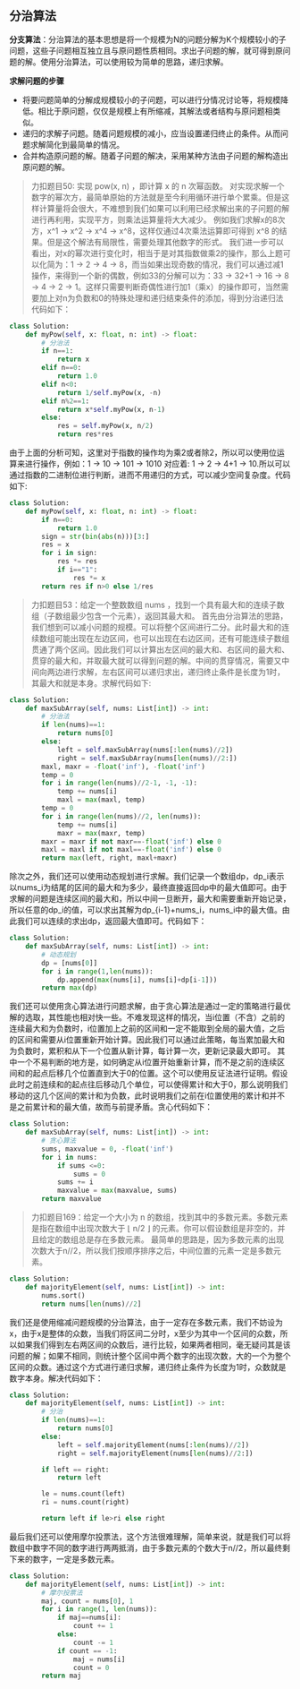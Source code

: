 ## 分治算法

**分支算法**：分治算法的基本思想是将一个规模为N的问题分解为K个规模较小的子问题，这些子问题相互独立且与原问题性质相同。求出子问题的解，就可得到原问题的解。使用分治算法，可以使用较为简单的思路，递归求解。

**求解问题的步骤**
- 将要问题简单的分解成规模较小的子问题，可以进行分情况讨论等，将规模降低。相比于原问题，仅仅是规模上有所缩减，其解法或者结构与原问题相类似。
- 递归的求解子问题。随着问题规模的减小，应当设置递归终止的条件。从而问题求解简化到最简单的情况。
- 合并构造原问题的解。随着子问题的解决，采用某种方法由子问题的解构造出原问题的解。

> 力扣题目50: 实现 pow(x, n) ，即计算 x 的 n 次幂函数。
对实现求解一个数字的幂次方，最简单原始的方法就是至今利用循环进行单个累乘。但是这样计算量将会很大，不难想到我们如果可以利用已经求解出来的子问题的解进行再利用，实现平方，则乘法运算量将大大减少。
例如我们求解x的8次方，x^1 -> x^2 -> x^4 -> x^8，这样仅通过4次乘法运算即可得到 x^8 的结果。但是这个解法有局限性，需要处理其他数字的形式。
我们进一步可以看出，对x的幂次进行变化时，相当于是对其指数做乘2的操作，那么上题可以化简为：1 -> 2 -> 4 -> 8，而当如果出现奇数的情况，我们可以通过减1操作，来得到一个新的偶数，例如33的分解可以为：33 -> 32+1 -> 16 -> 8 -> 4 -> 2 -> 1。这样只需要判断奇偶性进行加1（乘x）的操作即可，当然需要加上对n为负数和0的特殊处理和递归结束条件的添加，得到分治递归法代码如下：
```python
class Solution:
    def myPow(self, x: float, n: int) -> float:
        # 分治法
        if n==1:
            return x
        elif n==0:
            return 1.0
        elif n<0:
            return 1/self.myPow(x, -n)
        elif n%2==1:
            return x*self.myPow(x, n-1)
        else:
            res = self.myPow(x, n/2)
            return res*res
```
由于上面的分析可知，这里对于指数的操作均为乘2或者除2，所以可以使用位运算来进行操作，例如：1 -> 10 -> 101 -> 1010 对应着: 1 -> 2 -> 4+1 -> 10.所以可以通过指数的二进制位进行判断，进而不用递归的方式，可以减少空间复杂度。代码如下:
``` python
class Solution:
    def myPow(self, x: float, n: int) -> float:
        if n==0:
            return 1.0
        sign = str(bin(abs(n)))[3:]
        res = x
        for i in sign:
            res *= res
            if i=="1":
                res *= x
        return res if n>0 else 1/res
```

> 力扣题目53：给定一个整数数组 nums ，找到一个具有最大和的连续子数组（子数组最少包含一个元素），返回其最大和。
首先由分治算法的思路，我们想到可以减小问题的规模。可以将整个区间进行二分。此时最大和的连续数组可能出现在左边区间，也可以出现在右边区间，还有可能连续子数组贯通了两个区间。因此我们可以计算出左区间的最大和、右区间的最大和、贯穿的最大和，并取最大就可以得到问题的解。中间的贯穿情况，需要又中间向两边进行求解，左右区间可以递归求出，递归终止条件是长度为1时，其最大和就是本身。求解代码如下:
```python
class Solution:
    def maxSubArray(self, nums: List[int]) -> int:
        # 分治法
        if len(nums)==1:
            return nums[0]
        else:
            left = self.maxSubArray(nums[:len(nums)//2])
            right = self.maxSubArray(nums[len(nums)//2:])
        maxl, maxr = -float('inf'), -float('inf')
        temp = 0
        for i in range(len(nums)//2-1, -1, -1):
            temp += nums[i]
            maxl = max(maxl, temp)
        temp = 0
        for i in range(len(nums)//2, len(nums)):
            temp += nums[i]
            maxr = max(maxr, temp)
        maxr = maxr if not maxr==-float('inf') else 0
        maxl = maxl if not maxl==-float('inf') else 0
        return max(left, right, maxl+maxr)
```
除次之外，我们还可以使用动态规划进行求解。我们记录一个数组dp，dp_i表示以nums_i为结尾的区间的最大和为多少，最终直接返回dp中的最大值即可。由于求解的问题是连续区间的最大和，所以中间一旦断开，最大和需要重新开始记录，所以任意的dp_i的值，可以求出其解为dp_{i-1}+nums_i，nums_i中的最大值。由此我们可以连续的求出dp，返回最大值即可。代码如下：
``` python
class Solution:
    def maxSubArray(self, nums: List[int]) -> int:
        # 动态规划
        dp = [nums[0]]
        for i in range(1,len(nums)):
            dp.append(max(nums[i], nums[i]+dp[i-1]))
        return max(dp)
```
我们还可以使用贪心算法进行问题求解，由于贪心算法是通过一定的策略进行最优解的选取，其性能也相对快一些。不难发现这样的情况，当i位置（不含）之前的连续最大和为负数时，i位置加上之前的区间和一定不能取到全局的最大值，之后的区间和需要从i位置重新开始计算。因此我们可以通过此策略，每当累加最大和为负数时，累积和从下一个位置从新计算，每计算一次，更新记录最大即可。
其中一个不易判断的地方是，如何确定从i位置开始重新计算，而不是之前的连续区间和的起点后移几个位置直到大于0的位置。这个可以使用反证法进行证明。假设此时之前连续和的起点往后移动几个单位，可以使得累计和大于0，那么说明我们移动的这几个区间的累计和为负数，此时说明我们之前在i位置使用的累计和并不是之前累计和的最大值，故而与前提矛盾。贪心代码如下：
``` python
class Solution:
    def maxSubArray(self, nums: List[int]) -> int:
        # 贪心算法
        sums, maxvalue = 0, -float('inf')
        for i in nums:
            if sums <=0:
                sums = 0
            sums += i
            maxvalue = max(maxvalue, sums)
        return maxvalue
```

> 力扣题目169：给定一个大小为 n 的数组，找到其中的多数元素。多数元素是指在数组中出现次数大于 ⌊ n/2 ⌋ 的元素。你可以假设数组是非空的，并且给定的数组总是存在多数元素。
最简单的思路是，因为多数元素的出现次数大于n//2，所以我们按顺序排序之后，中间位置的元素一定是多数元素。
```python
class Solution:
    def majorityElement(self, nums: List[int]) -> int:
        nums.sort()
        return nums[len(nums)//2]
```
我们还是使用缩减问题规模的分治算法，由于一定存在多数元素，我们不妨设为x，由于x是整体的众数，当我们将区间二分时，x至少为其中一个区间的众数，所以如果我们得到左右两区间的众数后，进行比较，如果两者相同，毫无疑问其是该问题的解；如果不相同，则统计整个区间中两个数字的出现次数，大的一个为整个区间的众数。通过这个方式进行递归求解，递归终止条件为长度为1时，众数就是数字本身。解决代码如下：
```python
class Solution:
    def majorityElement(self, nums: List[int]) -> int:
        # 分治
        if len(nums)==1:
            return nums[0]
        else:
            left = self.majorityElement(nums[:len(nums)//2])
            right = self.majorityElement(nums[len(nums)//2:])

        if left == right:
            return left

        le = nums.count(left)
        ri = nums.count(right)

        return left if le>ri else right
```
最后我们还可以使用摩尔投票法，这个方法很难理解，简单来说，就是我们可以将数组中数字不同的数字进行两两抵消，由于多数元素的个数大于n//2，所以最终剩下来的数字，一定是多数元素。
```python
class Solution:
    def majorityElement(self, nums: List[int]) -> int:
        # 摩尔投票法
        maj, count = nums[0], 1
        for i in range(1, len(nums)):
            if maj==nums[i]:
                count += 1
            else:
                count -= 1
            if count == -1:
                maj = nums[i]
                count = 0
        return maj
```
